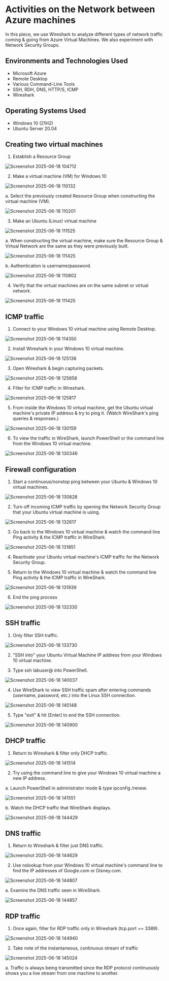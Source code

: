 # Activities on the Network between Azure machines

In this piece, we use Wireshark to analyze different types of network traffic coming & going from Azure Virtual Machines. We also experiment with Network Security Groups.

<h2>Environments and Technologies Used</h2>

- Microsoft Azure
- Remote Desktop
- Various Command-Line Tools
- SSH, RDH, DNS, HTTP/S, ICMP
- Wireshark 

<h2>Operating Systems Used </h2>

- Windows 10 (21H2)
- Ubuntu Server 20.04

<h2>Creating two virtual machines</h2>

1. Establish a Resource Group

![Screenshot 2025-06-18 104712](https://github.com/user-attachments/assets/b3a049cd-2015-4f1a-adec-f8cdb2ba640a)

2. Make a virtual machine (VM) for Windows 10

![Screenshot 2025-06-18 110132](https://github.com/user-attachments/assets/5ec8857e-a965-4c7e-a792-58b307234462)

a. Select the previously created Resource Group when constructing the virtual machine (VM).

![Screenshot 2025-06-18 110201](https://github.com/user-attachments/assets/9a9f571f-fa7f-4b2b-9a83-14e1bc996f53)

3. Make an Ubuntu (Linux) virtual machine

![Screenshot 2025-06-18 111525](https://github.com/user-attachments/assets/efbcde0b-f2d1-4146-8358-472f3ab09648)

a. When constructing the virtual machine, make sure the Resource Group & Virtual Network are the same as they were previously built.
  
  ![Screenshot 2025-06-18 111425](https://github.com/user-attachments/assets/79b6d8bc-3ab0-4c95-ac3d-3951d5e48334)

 b. Authentication is username/password.

![Screenshot 2025-06-18 110802](https://github.com/user-attachments/assets/6c373943-4bb6-4bc1-80ca-1112bc12ba1d)

4. Verify that the virtual machines are on the same subnet or virtual network. 

![Screenshot 2025-06-18 111425](https://github.com/user-attachments/assets/a9016a0f-1086-4ec1-adfa-b7eb6bd975c5)

<h2>ICMP traffic</h2> 

1. Connect to your Windows 10 virtual machine using Remote Desktop. 

![Screenshot 2025-06-18 114350](https://github.com/user-attachments/assets/987fd023-d23c-4065-b66c-fc8652aa84cd)

2. Install Wireshark in your Windows 10 virtual machine. 

![Screenshot 2025-06-18 125138](https://github.com/user-attachments/assets/46acd580-1cd4-44f2-b429-f1fc8b26b6ac)

3. Open Wireshark & begin capturing packets. 

![Screenshot 2025-06-18 125658](https://github.com/user-attachments/assets/c7f04016-970e-462d-ae90-e3168569a72f)

4. Filter for ICMP traffic in Wireshark.

![Screenshot 2025-06-18 125817](https://github.com/user-attachments/assets/14094a97-0b37-43b1-ad4f-fd88dfd64e3f)

5. From inside the Windows 10 virtual machine, get the Ubuntu virtual machine's private IP address & try to ping it. (Watch WireShark's ping queries & responses.)

![Screenshot 2025-06-18 130159](https://github.com/user-attachments/assets/c65f1d08-0d2b-4599-959e-8b8373fe323a)

6. To view the traffic in WireShark, launch PowerShell or the command line from the Windows 10 virtual machine. 

![Screenshot 2025-06-18 130346](https://github.com/user-attachments/assets/0f55ae6c-ed4f-4aae-a992-cbc4ef741f08)

<h2>Firewall configuration </h2>

1. Start a continuous/nonstop ping between your Ubuntu & Windows 10 virtual machines.

![Screenshot 2025-06-18 130828](https://github.com/user-attachments/assets/94f52fe7-b889-451e-a660-0d0321fad694)

2. Turn off incoming ICMP traffic by opening the Network Security Group that your Ubuntu virtual machine is using.

![Screenshot 2025-06-18 132617](https://github.com/user-attachments/assets/45ac018b-90a2-4cfd-a5b0-c6ec2416d57f)

3. Go back to the Windows 10 virtual machine & watch the command line Ping activity & the ICMP traffic in WireShark.

![Screenshot 2025-06-18 131851](https://github.com/user-attachments/assets/7ab55cba-2997-4ec6-8301-6e25ebac75c4)

4. Reactivate your Ubuntu virtual machine's ICMP traffic for the Network Security Group.

5. Return to the Windows 10 virtual machine & watch the command line Ping activity & the ICMP traffic in WireShark.

![Screenshot 2025-06-18 131939](https://github.com/user-attachments/assets/fd79c09d-1339-4c72-91a1-8a0f3ba8ea80)

6. End the ping process

![Screenshot 2025-06-18 132330](https://github.com/user-attachments/assets/c96c671b-9965-4ded-8100-529284a97eeb)

<h2>SSH traffic</h2>

1. Only filter SSH traffic.

![Screenshot 2025-06-18 133730](https://github.com/user-attachments/assets/1c6983b3-a6dc-473e-b5ca-38acabef5001)

2. "SSH into" your Ubuntu Virtual Machine IP address from your Windows 10 virtual machine.

3. Type ssh labuser@<private IP address> into PowerShell.

![Screenshot 2025-06-18 140037](https://github.com/user-attachments/assets/5049e08e-ce44-4e05-81ea-ac34c3d4b838)

4. Use WireShark to view SSH traffic spam after entering commands (username, password, etc.) into the Linux SSH connection.

![Screenshot 2025-06-18 140148](https://github.com/user-attachments/assets/257454f7-156c-4d8c-8c36-bf57244bb80f)

5. Type "exit" & hit [Enter] to end the SSH connection.

![Screenshot 2025-06-18 140900](https://github.com/user-attachments/assets/9cbbae67-d27c-449d-9f4b-c08672ad5b15)

<h2>DHCP traffic</h2>

1. Return to Wireshark & filter only DHCP traffic.

![Screenshot 2025-06-18 141514](https://github.com/user-attachments/assets/85dd802b-7f6e-4650-8314-2378d0b88729)

2. Try using the command line to give your Windows 10 virtual machine a new IP address.
   
a. Launch PowerShell in administrator mode & type ipconfig /renew.

![Screenshot 2025-06-18 141551](https://github.com/user-attachments/assets/62230037-1dd8-486d-ad75-f8742ee13e46)

b. Watch the DHCP traffic that WireShark displays.

![Screenshot 2025-06-18 144429](https://github.com/user-attachments/assets/e7e0bb23-feb8-4e1c-a6fc-94c0f2fe02be)

<h2>DNS traffic</h2>

1. Return to Wireshark & filter just DNS traffic.

![Screenshot 2025-06-18 144629](https://github.com/user-attachments/assets/9772be8e-a7d0-41b8-bcc8-10974d184691)

2. Use nslookup from your Windows 10 virtual machine's command line to find the IP addresses of Google.com or Disney.com.

![Screenshot 2025-06-18 144807](https://github.com/user-attachments/assets/eeff7b95-9846-46e5-80fc-9dfdf142e8d8)

a. Examine the DNS traffic seen in WireShark.

![Screenshot 2025-06-18 144857](https://github.com/user-attachments/assets/1f844a51-f94e-4aa7-8984-c793f51641e5)

<h2>RDP traffic</h2>

1. Once again, filter for RDP traffic only in Wireshark (tcp.port == 3389).

![Screenshot 2025-06-18 144940](https://github.com/user-attachments/assets/cdb64374-fa72-4ea5-84b6-8248ea404664)

2. Take note of the instantaneous, continuous stream of traffic

![Screenshot 2025-06-18 145024](https://github.com/user-attachments/assets/7c87f149-f033-441a-b28f-0259bb9d2b76)

a. Traffic is always being transmitted since the RDP protocol continuously shows you a live stream from one machine to another.
